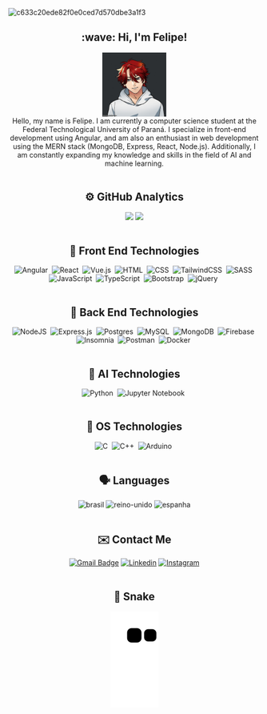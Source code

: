 ![c633c20ede82f0e0ced7d570dbe3a1f3](https://user-images.githubusercontent.com/70382532/138322189-2db8df52-9dcb-40a0-88a8-c365466bd33d.gif)

<h2 align="center">:wave: Hi, I'm Felipe!</h2>
<div align="center">
   <img align="center" alt="felipe_gif" height="128" width="128" src="https://github.com/felipolis/felipolis/blob/main/meuavatar.gif">
   <div align="center">Hello, my name is Felipe. I am currently a computer science student at the Federal Technological University of Paraná. I specialize in front-end development using Angular, and am also an enthusiast in web development using the MERN stack (MongoDB, Express, React, Node.js). Additionally, I am constantly expanding my knowledge and skills in the field of AI and machine learning. </div>
</div>
<br>

<h2 align="center">⚙️ GitHub Analytics</h2>
<div align="center">
  <img height="180em" src="https://github-readme-stats.vercel.app/api?username=felipolis&show_icons=true&theme=dracula&include_all_commits=true&count_private=true"/>
  <img height="180em" src="https://github-readme-stats.vercel.app/api/top-langs/?username=felipolis&layout=compact&langs_count=16&theme=dracula"/>
</div><br>

<h2 align="center">🎨 Front End Technologies</h2>

<div align="center">

   ![Angular](https://img.shields.io/badge/angular-%2320232a.svg?style=for-the-badge&logo=angular&logoColor=%23DD0031)&nbsp;
   ![React](https://img.shields.io/badge/react-%2320232a.svg?style=for-the-badge&logo=react&logoColor=%2361DAFB)&nbsp;
   ![Vue.js](https://img.shields.io/badge/vuejs-%2320232a.svg?style=for-the-badge&logo=vuedotjs&logoColor=%234FC08D)&nbsp;
   ![HTML](https://img.shields.io/badge/-HTML-%2320232a.svg?style=for-the-badge&logo=HTML5)&nbsp;
   ![CSS](https://img.shields.io/badge/-CSS-%2320232a.svg?style=for-the-badge&logo=CSS3&logoColor=1572B6)&nbsp;
   ![TailwindCSS](https://img.shields.io/badge/tailwindcss-%2320232a.svg?style=for-the-badge&logo=tailwind-css&logoColor=%2338B2AC)&nbsp;
   ![SASS](https://img.shields.io/badge/SASS-%2320232a.svg?style=for-the-badge&logo=SASS&logoColor=hotpink)&nbsp;
   ![JavaScript](https://img.shields.io/badge/-JavaScript-%2320232a.svg?style=for-the-badge&logo=javascript)&nbsp;
   ![TypeScript](https://img.shields.io/badge/typescript-%2320232a.svg?style=for-the-badge&logo=typescript&logoColor=%23007ACC)&nbsp;
   ![Bootstrap](https://img.shields.io/badge/bootstrap-%2320232a.svg?style=for-the-badge&logo=bootstrap&logoColor=%23563D7C)&nbsp;
   ![jQuery](https://img.shields.io/badge/jquery-%2320232a.svg?style=for-the-badge&logo=jquery&logoColor=%230769AD)&nbsp;
   <br><br>
 </div>

<h2 align="center">🔧 Back End Technologies</h2>
<div align="center">

   ![NodeJS](https://img.shields.io/badge/node.js-%2320232a?style=for-the-badge&logo=node.js&logoColor=6DA55F)&nbsp;
   ![Express.js](https://img.shields.io/badge/express.js-%2320232a.svg?style=for-the-badge&logo=express&logoColor=%23404d59)&nbsp;
   ![Postgres](https://img.shields.io/badge/postgres-%2320232a.svg?style=for-the-badge&logo=postgresql&logoColor=%23316192)&nbsp;
   ![MySQL](https://img.shields.io/badge/-MySQL-%2320232a.svg?style=for-the-badge&logo=mysql)&nbsp;
   ![MongoDB](https://img.shields.io/badge/MongoDB-%2320232a.svg?style=for-the-badge&logo=mongodb&logoColor=%234ea94b)&nbsp;
   ![Firebase](https://img.shields.io/badge/firebase-%2320232a.svg?style=for-the-badge&logo=firebase)&nbsp;
   ![Insomnia](https://img.shields.io/badge/Insomnia-%2320232a?style=for-the-badge&logo=insomnia&logoColor=5849BE)&nbsp;
   ![Postman](https://img.shields.io/badge/Postman-%2320232a?style=for-the-badge&logo=postman&logoColor=FF6C37)&nbsp;
   ![Docker](https://img.shields.io/badge/docker-%2320232a.svg?style=for-the-badge&logo=docker&logoColor=%230db7ed)&nbsp;
   <br><br>
</div>

<h2 align="center">🤖 AI Technologies</h2>
<div align="center">

   ![Python](https://img.shields.io/badge/-Python-%2320232a.svg?style=for-the-badge&logo=python)&nbsp;
   ![Jupyter Notebook](https://img.shields.io/badge/jupyter-%2320232a.svg?style=for-the-badge&logo=jupyter&logoColor=orange)&nbsp;
   <br><br>
</div>

<h2 align="center">🧰 OS Technologies</h2>
<div align="center">

   ![C](https://img.shields.io/badge/-C-%2320232a.svg?style=for-the-badge&logo=C&logoColor=A8B9CC)&nbsp;
   ![C++](https://img.shields.io/badge/-C++-%2320232a.svg?style=for-the-badge&logo=C%2B%2B&logoColor=00599C)&nbsp;
   ![Arduino](https://img.shields.io/badge/-Arduino-%2320232a?style=for-the-badge&logo=Arduino&logoColor=00979D)&nbsp;
   <br><br>
</div>
   
<h2 align="center">🗣️ Languages</h2>
<div style="display: inline_block" align="center">
  <img align="center" alt="brasil" height="40" width="40" src="https://cdn-icons-png.flaticon.com/512/317/317132.png">
  <img align="center" alt="reino-unido" height="40" width="40" src="https://cdn-icons-png.flaticon.com/512/317/317348.png">
  <img align="center" alt="espanha" height="40" width="40" src="https://cdn-icons-png.flaticon.com/512/317/317316.png">
</div><br>

<h2 align="center">✉️ Contact Me</h2>
<div align="center">

   [![Gmail Badge](https://img.shields.io/badge/-Gmail-c14438?style=for-the-badge&logo=Gmail&logoColor=white&link=mailto:felipecunhamendes@gmail.com)](mailto:felipecunhamendes@gmail.com)
   [![Linkedin](https://img.shields.io/badge/LinkedIn-0077B5?style=for-the-badge&logo=linkedin&logoColor=white)](https://www.linkedin.com/in/felipeacmendes/)
   [![Instagram](https://img.shields.io/badge/Instagram-E4405F?style=for-the-badge&logo=instagram&logoColor=white)](https://www.instagram.com/felipeacmendes/)
   <br><br>
   
</div>

<h2 align="center">🐍 Snake</h2>

<div align="center">
   
   ![Snake animation](https://github.com/felipolis/felipolis/blob/output/github-contribution-grid-snake.svg)
   
</div>

